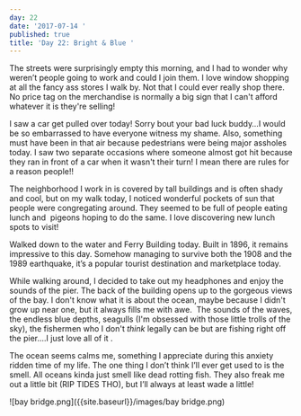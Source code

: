 ```yaml
---
day: 22
date: '2017-07-14 '
published: true
title: 'Day 22: Bright & Blue '
---
```

The streets were surprisingly empty this morning, and I had to wonder why weren’t people going to work and could I join them. I love window shopping at all the fancy ass stores I walk by. Not that I could ever really shop there. No price tag on the merchandise is normally a big sign that I can't afford whatever it is they're selling! 

I saw a car get pulled over today! Sorry bout your bad luck buddy…I would be so embarrassed to have everyone witness my shame. Also, something must have been in that air because pedestrians were being major assholes today. I saw two separate occasions where someone almost got hit because they ran in front of a car when it wasn't their turn! I mean there are rules for a reason people!! 

The neighborhood I work in is covered by tall buildings and is often shady and cool, but on my walk today, I noticed wonderful pockets of sun that people were congregating around. They seemed to be full of people eating lunch and  pigeons hoping to do the same. I love discovering new lunch spots to visit! 

Walked down to the water and Ferry Building today. Built in 1896, it remains impressive to this day. Somehow managing to survive both the 1908 and the 1989 earthquake, it’s a popular tourist destination and marketplace today.

While walking around, I decided to take out my headphones and enjoy the sounds of the pier. The back of the building opens up to the gorgeous views of the bay. I don't know what it is about the ocean, maybe because I didn't grow up near one, but it always fills me with awe.  The sounds of the waves, the endless blue depths, seagulls (I'm obsessed with those little trolls of the sky), the fishermen who I don't _think_ legally can be but are fishing right off the pier....I just love all of it . 

The ocean seems calms me, something I appreciate during this anxiety ridden time of my life. The one thing I don’t think I’ll ever get used to is the smell. All oceans kinda just smell like dead rotting fish. They also freak me out a little bit (RIP TIDES THO), but I’ll always at least wade a little! 

![bay bridge.png]({{site.baseurl}}/images/bay bridge.png)
